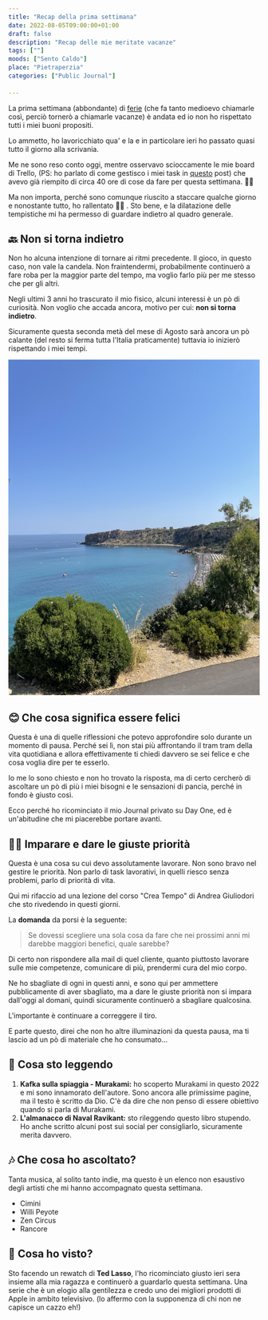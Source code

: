 ```yaml
---
title: "Recap della prima settimana"
date: 2022-08-05T09:00:00+01:00
draft: false
description: "Recap delle mie meritate vacanze"
tags: [""]
moods: ["Sento Caldo"]
place: "Pietraperzia"
categories: ["Public Journal"]

---
```


La prima settimana (abbondante) di [ferie](../23-luglio-22/) (che fa tanto medioevo chiamarle così, perciò tornerò a chiamarle vacanze) è andata ed io non ho rispettato tutti i miei buoni propositi. 

Lo ammetto, ho lavoricchiato qua' e la e in particolare ieri ho passato quasi tutto il giorno alla scrivania.

Me ne sono reso conto oggi, mentre osservavo scioccamente le mie board di Trello, (PS: ho parlato di come gestisco i miei task in [questo](../../produttivita/time-management-con-trello/) post) che avevo già riempito di circa 40 ore di cose da fare per questa settimana. 🧟‍♀️

Ma non importa, perché sono comunque riuscito a staccare qualche giorno e nonostante tutto, ho rallentato 🧘🏻 . Sto bene, e la dilatazione delle tempistiche mi ha permesso di guardare indietro al quadro generale. 

## 🔙 Non si torna indietro
Non ho alcuna intenzione di tornare ai ritmi precedente. Il gioco, in questo caso, non vale la candela. Non fraintendermi, probabilmente continuerò a fare roba per la maggior parte del tempo, ma voglio farlo più per me stesso che per gli altri. 

Negli ultimi 3 anni ho trascurato il mio fisico, alcuni interessi è un pò di curiosità. Non voglio che accada ancora, motivo per cui: **non si torna indietro**. 

Sicuramente questa seconda metà del mese di Agosto sarà ancora un pò calante (del resto si ferma tutta l'Italia praticamente) tuttavia io inizierò rispettando i miei tempi. 

![Foto del mare](img/foto-mare.JPG)

## 😊 Che cosa significa essere felici
Questa è una di quelle riflessioni che potevo approfondire solo durante un momento di pausa. Perché sei lì, non stai più affrontando il tram tram della vita quotidiana e allora effettivamente ti chiedi davvero se sei felice e che cosa voglia dire per te esserlo. 

Io me lo sono chiesto e non ho trovato la risposta, ma di certo cercherò di ascoltare un pò di più i miei bisogni e le sensazioni di pancia, perché in fondo è giusto così. 

Ecco perché ho ricominciato il mio Journal privato su Day One, ed è un'abitudine che mi piacerebbe portare avanti. 

## 🙆‍♂️ Imparare e dare le giuste priorità
Questa è una cosa su cui devo assolutamente lavorare. Non sono bravo nel gestire le priorità. Non parlo di task lavorativi, in quelli riesco senza problemi, parlo di priorità di vita. 

Qui mi rifaccio ad una lezione del corso "Crea Tempo" di Andrea Giuliodori che sto rivedendo in questi giorni. 

La **domanda** da porsi è la seguente: 

> Se dovessi scegliere una sola cosa da fare che nei prossimi anni mi darebbe maggiori benefici, quale sarebbe? 

Di certo non rispondere alla mail di quel cliente, quanto piuttosto lavorare sulle mie competenze, comunicare di più, prendermi cura del mio corpo. 

Ne ho sbagliate di ogni in questi anni, e sono qui per ammettere pubblicamente di aver sbagliato, ma a dare le giuste priorità non si impara dall'oggi al domani, quindi sicuramente continuerò a sbagliare qualcosina. 

L'importante è continuare a correggere il tiro. 

E parte questo, direi che non ho altre illuminazioni da questa pausa, ma ti lascio ad un pò di materiale che ho consumato...

## 📖 Cosa sto leggendo

1) **Kafka sulla spiaggia - Murakami:** ho scoperto Murakami in questo 2022 e mi sono innamorato dell'autore. Sono ancora alle primissime pagine, ma il testo è scritto da Dio. C'è da dire che non penso di essere obiettivo quando si parla di Murakami. 
2) **L'almanacco di Naval Ravikant:** sto rileggendo questo libro stupendo. Ho anche scritto alcuni post sui social per consigliarlo, sicuramente merita davvero. 

## 🎶 Che cosa ho ascoltato?
Tanta musica, al solito tanto indie, ma questo è un elenco non esaustivo degli artisti che mi hanno accompagnato questa settimana. 

- Cimini
- Willi Peyote
- Zen Circus
- Rancore

## 🍿 Cosa ho visto?
Sto facendo un rewatch di **Ted Lasso**, l'ho ricominciato giusto ieri sera insieme alla mia ragazza e continuerò a guardarlo questa settimana. Una serie che è un elogio alla gentilezza e credo uno dei migliori prodotti di Apple in ambito televisivo. (lo affermo con la supponenza di chi non ne capisce un cazzo eh!)








